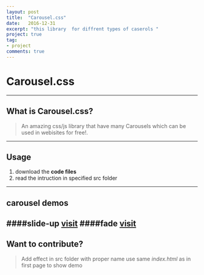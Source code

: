 ```yaml
---
layout: post
title:  "Carousel.css"
date:   2016-12-31
excerpt: "this library  for diffrent types of caserols "
project: true
tag:
- project
comments: true
---
```

# Carousel.css
----
## What is Carousel.css?


> An amazing css/js library that have many Carousels which can be used in webisites for free!.

----
## Usage
1. download the **code files**
2. read the intruction in specified src folder
----
## carousel demos
####slide-up [visit](https://aniket965.github.io/Carousel.css)
####fade [visit](https://aniket965.github.io/Carousel.css/src/fade)
----
## Want to contribute?
> Add effect in src folder with proper name
>use same *index.html* as in first page to show demo 
